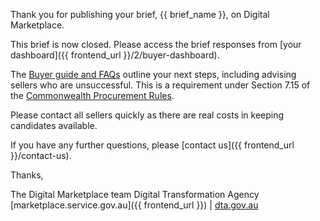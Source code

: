 Thank you for publishing your brief, {{ brief_name }}, on Digital Marketplace. 

This brief is now closed. Please access the brief responses from [your dashboard]({{ frontend_url }}/2/buyer-dashboard).

The [Buyer guide and FAQs](https://marketplace1.zendesk.com/hc/en-gb/categories/115001542047-Buyer-guide-and-FAQs) outline your next steps, including advising sellers who are unsuccessful. This is a requirement under Section 7.15 of the [Commonwealth Procurement Rules](https://www.finance.gov.au/procurement/procurement-policy-and-guidance/commonwealth-procurement-rules/).

Please contact all sellers quickly as there are real costs in keeping candidates available. 

If you have any further questions, please [contact us]({{ frontend_url }}/contact-us).

Thanks,

The Digital Marketplace team 
Digital Transformation Agency 
[marketplace.service.gov.au]({{ frontend_url }}) | [dta.gov.au](https://dta.gov.au)